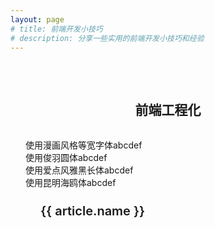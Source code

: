 ```yaml
---
layout: page
# title: 前端开发小技巧
# description: 分享一些实用的前端开发小技巧和经验
---
```


<script setup>
import { ref, onMounted } from 'vue'
import { useMarkdownFiles } from '../../../.vitepress/utils/pageUtils.js'

// 初始化文章列表
const articles = ref([])

// 在组件挂载时获取文件列表
onMounted(() => {
  // 使用工具类获取文件列表
  useMarkdownFiles(articles, '前端工程化')
})
</script>

<div class="tips-container">
  <div class="tips-header tw:font-aidian">
    <h2>前端工程化</h2>
    <!-- <p>这里收集了一些实用的前端开发小技巧和经验，希望对你有所帮助！</p> -->
  </div>
  <div class="tw:font-comic-mono">使用漫画风格等宽字体abcdef</div>
  <div class="tw:font-yupearl">使用俊羽圆体abcdef</div>
  <div class="tw:font-aidian tw:text-12pt">使用爱点风雅黑长体abcdef</div>
  <div class="tw:font-kmhai tw:text-3xl">使用昆明海鸥体abcdef</div>
  
  <div class="tips-list">
    <div v-for="article in articles" :key="article.name" class="tip-item">
      <a :href="article.route" class="tip-link">
        <div class="tip-content">
          <h3>{{ article.name }}</h3>
        </div>
      </a>
    </div>
  </div>
</div>

<style>
.tips-container {
  max-width: 1200px;
  margin: 0 auto;
  padding: 2rem 1.5rem;
}

.tips-header {
  margin-bottom: 2rem;
  text-align: center;
}

.tips-header h1 {
  font-size: 2.5rem;
  font-weight: 600;
  margin-bottom: 1rem;
  background-image: linear-gradient(to right, var(--vp-c-brand-1), var(--vp-c-brand-2));
  -webkit-background-clip: text;
  background-clip: text;
  -webkit-text-fill-color: transparent;
}

.tips-header p {
  font-size: 1.2rem;
  color: var(--vp-c-text-2);
}

.tips-list {
  display: grid;
  grid-template-columns: repeat(auto-fill, minmax(300px, 1fr));
  gap: 1.5rem;
}

.tip-item {
  border-radius: 8px;
  overflow: hidden;
  transition: all 0.3s ease;
  border: 1px solid var(--vp-c-divider);
  background-color: var(--vp-c-bg-soft);
}

.tip-item:hover {
  transform: translateY(-5px);
  box-shadow: 0 5px 15px rgba(0, 0, 0, 0.1);
  border-color: var(--vp-c-brand-1);
}

.tip-link {
  display: block;
  height: 100%;
  text-decoration: none;
  color: inherit;
}

.tip-content {
  padding: 1.5rem;
}

.tip-content h3 {
  font-size: 1.25rem;
  font-weight: 600;
  margin: 0;
  color: var(--vp-c-text-1);
}

@media (max-width: 768px) {
  .tips-list {
    grid-template-columns: 1fr;
  }
  
  .tips-header h1 {
    font-size: 2rem;
  }
}
</style>
